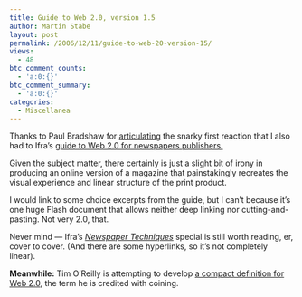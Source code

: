 ```yaml
---
title: Guide to Web 2.0, version 1.5
author: Martin Stabe
layout: post
permalink: /2006/12/11/guide-to-web-20-version-15/
views:
  - 48
btc_comment_counts:
  - 'a:0:{}'
btc_comment_summary:
  - 'a:0:{}'
categories:
  - Miscellanea
---
```

Thanks to Paul Bradshaw for [articulating][1] the snarky first reaction that I also had to Ifra’s [guide to Web 2.0 for newspapers publishers.][2]

Given the subject matter, there certainly is just a slight bit of irony in producing an online version of a magazine that painstakingly recreates the visual experience and linear structure of the print product.

I would link to some choice excerpts from the guide, but I can&#8217;t because it&#8217;s one huge Flash document that allows neither deep linking nor cutting-and-pasting. Not very 2.0, that.

Never mind — Ifra&#8217;s [*Newspaper Techniques*][3] special is still worth reading, er, cover to cover. (And there are some hyperlinks, so it&#8217;s not completely linear).

**Meanwhile:** Tim O&#8217;Reilly is attempting to develop [a compact definition for Web 2.0][4], the term he is credited with coining.

 [1]: http://ojournalism.blogspot.com/2006/12/guide-to-web-20-for-newspapers.html
 [2]: http://www.nxtbook.fr/nxtbooks/ifra/web2-0_nt/index.php
 [3]: http://www.ifra-nt.com/
 [4]: http://radar.oreilly.com/archives/2006/12/web_20_compact.html